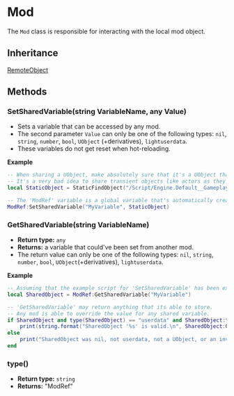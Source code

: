 # Mod

The `Mod` class is responsible for interacting with the local mod object.

## Inheritance
[RemoteObject](./remoteobject.md)

## Methods

### SetSharedVariable(string VariableName, any Value)

- Sets a variable that can be accessed by any mod.
- The second parameter `Value` can only be one of the following types: `nil`, `string`, `number`, `bool`, `UObject` (+derivatives), `lightuserdata`.
- These variables do not get reset when hot-reloading.

**Example**
```lua
-- When sharing a UObject, make absolutely sure that it's a UObject that doesn't cease to exist before it's used again.
-- It's a very bad idea to share transient objects like actors as they might die and get stop existing.
local StaticObject = StaticFindObject("/Script/Engine.Default__GameplayStatics")

-- The 'ModRef' variable is a global variable that's automatically created and is the instance of the current mod.
ModRef:SetSharedVariable("MyVariable", StaticObject)
```

### GetSharedVariable(string VariableName)

- **Return type:** `any`
- **Returns:** a variable that could've been set from another mod.
- The return value can only be one of the following types: `nil`, `string`, `number`, `bool`, `UObject`(+derivatives), `lightuserdata`.

**Example**
```lua
-- Assuming that the example script for 'SetSharedVariable' has been executed.
local SharedObject = ModRef:GetSharedVariable("MyVariable")

-- 'GetSharedVariable' may return anything that its able to store.
-- Any mod is able to override the value for any shared variable.
if SharedObject and type(SharedObject) == "userdata" and SharedObject:type() == "UObject" and SharedObject:IsValid() then
    print(string.format("SharedObject '%s' is valid.\n", SharedObject:GetFullName()))
else
    print("SharedObject was nil, not userdata, not a UObject, or an invalid UObject")
end
```

### type()

- **Return type:** `string`
- **Returns:** "ModRef"

